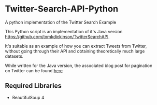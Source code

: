 # Twitter-Search-API-Python
A python implementation of the Twitter Search Example

This Python script is an implementation of it's Java version https://github.com/tomkdickinson/TwitterSearchAPI.

It's suitable as an example of how you can extract Tweets from Twitter, without going through their API and obtaining
theoretically much large datasets.

While written for the Java version, the associated blog post for pagination on Twitter can be found
[here](http://tomkdickinson.co.uk/2015/08/scraping-tweets-directly-from-twitters-search-update/)

## Required Libraries
* BeautifulSoup 4